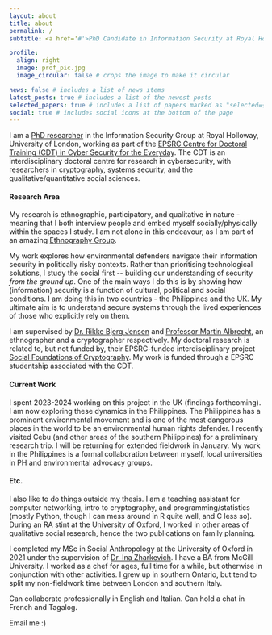```yaml
---
layout: about
title: about
permalink: /
subtitle: <a href='#'>PhD Candidate in Information Security at Royal Holloway, University of London</a>. Mikaela.brough.2022@live.rhul.ac.uk.

profile:
  align: right
  image: prof_pic.jpg
  image_circular: false # crops the image to make it circular

news: false # includes a list of news items
latest_posts: true # includes a list of the newest posts
selected_papers: true # includes a list of papers marked as "selected={true}"
social: true # includes social icons at the bottom of the page
---
```


I am a [PhD researcher](https://pure.royalholloway.ac.uk/en/persons/mik-brough) in the Information Security Group at Royal Holloway, University of London, working as part of the [EPSRC Centre for Doctoral Training (CDT) in Cyber Security for the Everyday](https://royalholloway.ac.uk/research-and-teaching/departments-and-schools/information-security/studying-here/centre-for-doctoral-training-in-cyber-security-for-the-everyday/current-cdt-researchers/). The CDT is an interdisciplinary doctoral centre for research in cybersecurity, with researchers in cryptography, systems security, and the qualitative/quantitative social sciences. 

#### Research Area

My research is ethnographic, participatory, and qualitative in nature - meaning that I both interview people and embed myself socially/physically within the spaces I study. I am not alone in this endeavour, as I am part of an amazing [Ethnography Group](https://rikkebjerg.gitlab.io/ethnography-group/people/).

My work explores how environmental defenders navigate their information security in politically risky contexts. Rather than prioritising technological solutions, I study the social first -- building our understanding of security *from the ground up*. One of the main ways I do this is by showing how (information) security is a function of cultural, political and social conditions. I am doing this in two countries - the Philippines and the UK. My ultimate aim is to understand secure systems through the lived experiences of those who explicitly rely on them.

I am supervised by [Dr. Rikke Bjerg Jensen](https://pure.royalholloway.ac.uk/en/persons/rikke-bjerg-jensen) and [Professor Martin Albrecht](https://www.kcl.ac.uk/people/martin-albrecht), an ethnographer and a cryptographer respectively. My doctoral research is related to, but not funded by, their EPSRC-funded interdisciplinary project [Social Foundations of Cryptography](https://social-foundations-of-cryptography.gitlab.io/team). My work is funded through a EPSRC studentship associated with the CDT. 

#### Current Work

I spent 2023-2024 working on this project in the UK (findings forthcoming). I am now exploring these dynamics in the Philippines. The Philippines has a prominent environmental movement and is one of the most dangerous places in the world to be an environmental human rights defender. I recently visited Cebu (and other areas of the southern Philippines) for a preliminary research trip. I will be returning for extended fieldwork in January. My work in the Philippines is a formal collaboration between myself, local universities in PH and environmental advocacy groups.

#### Etc.

I also like to do things outside my thesis. I am a teaching assistant for computer networking, intro to cryptography, and programming/statistics (mostly Python, though I can mess around in R quite well, and C less so). During an RA stint at the University of Oxford, I worked in other areas of qualitative social research, hence the two publications on family planning. 

I completed my MSc in Social Anthropology at the University of Oxford in 2021 under the supervision of [Dr. Ina Zharkevich](https://www.kcl.ac.uk/people/ina-zharkevich). I have a BA from McGill University. I worked as a chef for ages, full time for a while, but otherwise in conjunction with other activities. I grew up in southern Ontario, but tend to split my non-fieldwork time between London and southern Italy. 

Can collaborate professionally in English and Italian. Can hold a chat in French and Tagalog.

Email me :)


